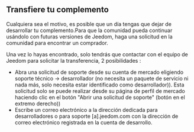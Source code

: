 ## Transfiere tu complemento

Cualquiera sea el motivo, es posible que un día tengas que dejar de desarrollar tu complemento.Para que la comunidad pueda continuar usándolo con futuras versiones de Jeedom, haga una solicitud en la comunidad para encontrar un comprador.

Una vez lo hayas encontrado, solo tendrás que contactar con el equipo de Jeedom para solicitar la transferencia, 2 posibilidades :
- Abra una solicitud de soporte desde su cuenta de mercado eligiendo soporte técnico -> desarrollador (no necesita un paquete de servicio ni nada más, solo necesita estar identificado como desarrollador)). Esta solicitud solo se puede realizar desde su página de perfil de mercado haciendo clic en el botón "Abrir una solicitud de soporte" (botón en el extremo derecho))
- Escribe un correo electrónico a la dirección dedicada para desarrolladores o para soporte [a].jeedom.com con la dirección de correo electrónico registrada en la cuenta de desarrollo.
